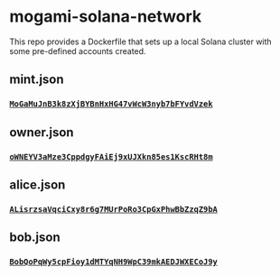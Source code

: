 # mogami-solana-network

This repo provides a Dockerfile that sets up a local Solana cluster with some pre-defined accounts created.


## mint.json

### [`MoGaMuJnB3k8zXjBYBnHxHG47vWcW3nyb7bFYvdVzek`](https://explorer.solana.com/address/MoGaMuJnB3k8zXjBYBnHxHG47vWcW3nyb7bFYvdVzek?cluster=custom&customUrl=http%3A%2F%2Flocalhost%3A8899)

## owner.json

### [`oWNEYV3aMze3CppdgyFAiEj9xUJXkn85es1KscRHt8m`](https://explorer.solana.com/address/oWNEYV3aMze3CppdgyFAiEj9xUJXkn85es1KscRHt8m?cluster=custom&customUrl=http%3A%2F%2Flocalhost%3A8899)

## alice.json

### [`ALisrzsaVqciCxy8r6g7MUrPoRo3CpGxPhwBbZzqZ9bA`](https://explorer.solana.com/address/ALisrzsaVqciCxy8r6g7MUrPoRo3CpGxPhwBbZzqZ9bA/?cluster=custom&customUrl=http%3A%2F%2Flocalhost%3A8899)


## bob.json

### [`BobQoPqWy5cpFioy1dMTYqNH9WpC39mkAEDJWXECoJ9y`](https://explorer.solana.com/address/BobQoPqWy5cpFioy1dMTYqNH9WpC39mkAEDJWXECoJ9y?cluster=custom&customUrl=http%3A%2F%2Flocalhost%3A8899)

